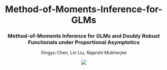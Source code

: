 
<h1 align="center" style="margin-bottom:0px; border-bottom:0px; padding-bottom:0px">Method-of-Moments-Inference-for-GLMs</h1>
<h3 align="center" style="margin-bottom:0px; border-bottom:0px; padding-bottom:0px">Method-of-Moments Inference for GLMs and Doubly Robust Functionals under Proportional Asymptotics</h3>
<p align="center" style="margin-bottom:0px; border-bottom:0px; padding-bottom:0px">Xingyu Chen, Lin Liu, Rajarshi Mukherjee</p>

<p align="center">
    <a style="text-decoration:none !important;" href=" " alt="arXiv"><img src="https://img.shields.io/badge/paper-arXiv-red" /></a>
</p>



